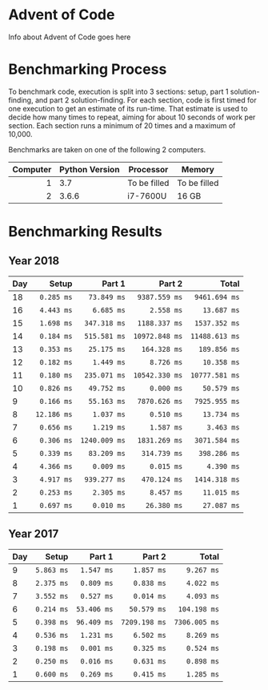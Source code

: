 # Advent of Code

Info about Advent of Code goes here

# Benchmarking Process

To benchmark code, execution is split into 3 sections: setup, part 1 solution-finding, and part 2 solution-finding. For each section, code is first timed for one execution to get an estimate of its run-time. That estimate is used to decide how many times to repeat, aiming for about 10 seconds of work per section. Each section runs a minimum of 20 times and a maximum of 10,000.

Benchmarks are taken on one of the following 2 computers.

|Computer|Python Version|Processor|Memory|
|---:|---|---|---|
|1|3.7|To be filled|To be filled|
|2|3.6.6|i7-7600U|16 GB|

# Benchmarking Results

## Year 2018
|Day|Setup|Part 1|Part 2| Total|
|:---|---:|---:|---:|---:|
|18|`0.285 ms`|`73.849 ms`|`9387.559 ms`|`9461.694 ms`|
|16|`4.443 ms`|`6.685 ms`|`2.558 ms`|`13.687 ms`|
|15|`1.698 ms`|`347.318 ms`|`1188.337 ms`|`1537.352 ms`|
|14|`0.184 ms`|`515.581 ms`|`10972.848 ms`|`11488.613 ms`|
|13|`0.353 ms`|`25.175 ms`|`164.328 ms`|`189.856 ms`|
|12|`0.182 ms`|`1.449 ms`|`8.726 ms`|`10.358 ms`|
|11|`0.180 ms`|`235.071 ms`|`10542.330 ms`|`10777.581 ms`|
|10|`0.826 ms`|`49.752 ms`|`0.000 ms`|`50.579 ms`|
| 9|`0.166 ms`|`55.163 ms`|`7870.626 ms`|`7925.955 ms`|
| 8|`12.186 ms`|`1.037 ms`|`0.510 ms`|`13.734 ms`|
| 7|`0.656 ms`|`1.219 ms`|`1.587 ms`|`3.463 ms`|
| 6|`0.306 ms`|`1240.009 ms`|`1831.269 ms`|`3071.584 ms`|
| 5|`0.339 ms`|`83.209 ms`|`314.739 ms`|`398.286 ms`|
| 4|`4.366 ms`|`0.009 ms`|`0.015 ms`|`4.390 ms`|
| 3|`4.917 ms`|`939.277 ms`|`470.124 ms`|`1414.318 ms`|
| 2|`0.253 ms`|`2.305 ms`|`8.457 ms`|`11.015 ms`|
| 1|`0.697 ms`|`0.010 ms`|`26.380 ms`|`27.087 ms`|
## Year 2017
|Day|Setup|Part 1|Part 2| Total|
|:---|---:|---:|---:|---:|
| 9|`5.863 ms`|`1.547 ms`|`1.857 ms`|`9.267 ms`|
| 8|`2.375 ms`|`0.809 ms`|`0.838 ms`|`4.022 ms`|
| 7|`3.552 ms`|`0.527 ms`|`0.014 ms`|`4.093 ms`|
| 6|`0.214 ms`|`53.406 ms`|`50.579 ms`|`104.198 ms`|
| 5|`0.398 ms`|`96.409 ms`|`7209.198 ms`|`7306.005 ms`|
| 4|`0.536 ms`|`1.231 ms`|`6.502 ms`|`8.269 ms`|
| 3|`0.198 ms`|`0.001 ms`|`0.325 ms`|`0.524 ms`|
| 2|`0.250 ms`|`0.016 ms`|`0.631 ms`|`0.898 ms`|
| 1|`0.600 ms`|`0.269 ms`|`0.415 ms`|`1.285 ms`|
